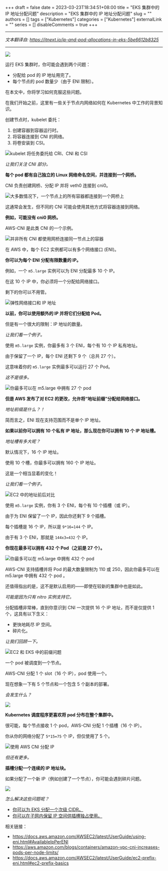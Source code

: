 +++
draft = false
date = 2023-03-23T18:34:51+08:00
title = "EKS 集群中的 IP 地址分配问题"
description = "EKS 集群中的 IP 地址分配问题"
slug = ""
authors = []
tags = ["Kubernetes"]
categories = ["Kubernetes"]
externalLink = ""
series = []
disableComments = true
+++

---

*文本翻译自: https://itnext.io/ip-and-pod-allocations-in-eks-5be6612b8325*

---

![](https://miro.medium.com/v2/0*5ASKzTbKkuNTFjOn.png)

运行 EKS 集群时，你可能会遇到两个问题：

- 分配给 pod 的 IP 地址用完了。
- 每个节点的 pod 数量少（由于 ENI 限制）。

在本文中，你将学习如何克服这些问题。

在我们开始之前，这里有一些关于节点内网络如何在 Kubernetes 中工作的背景知识。

创建节点时，kubelet 委托：

1. 创建容器到容器运行时。
2. 将容器连接到 CNI 的网络。
3. 将卷安装到 CSI。

![kubelet 将任务委托给 CRI、CNI 和 CSI](https://miro.medium.com/v2/0*eJxeBijeBd5Y_zht.png)

*让我们关注 CNI 部分。*

**每个 pod 都有自己独立的 Linux 网络命名空间，并连接到一个网桥。**

CNI 负责创建网桥、分配 IP 并将 veth0 连接到 cni0。

![大多数情况下，一个节点上的所有容器都连接到一个网桥上](https://miro.medium.com/v2/0*VCpGPOkWGAAqxcuh.png)

这通常会发生，但不同的 CNI 可能会使用其他方式将容器连接到网络。

**例如，可能没有 cni0 网桥。**

AWS-CNI 是此类 CNI 的一个示例。

![并非所有 CNI 都使用网桥连接同一节点上的容器](https://miro.medium.com/v2/0*PnhSgM-9PNPcHoTa.png)

在 AWS 中，每个 EC2 实例都可以有多个网络接口 (ENI)。

**你可以为每个 ENI 分配有限数量的 IP。**

例如，一个 `m5.large` 实例可以为 ENI 分配最多 10 个 IP。

在这 10 个 IP 中，你必须将一个分配给网络接口。

剩下的你可以不用管。

![弹性网络接口和 IP 地址](https://miro.medium.com/v2/0*vZ-nFSgNOQQ9wDyq.png)

**以前，你可以使用额外的 IP 并将它们分配给 Pod。**

但是有一个很大的限制：IP 地址的数量。

*让我们看一个例子。*

使用 `m5.large` 实例，你最多有 3 个 ENI，每个有 10 个 IP 私有地址。

由于保留了一个 IP，每个 ENI 还剩下 9 个（总共 27 个）。

这意味着你的 `m5.large` 实例最多可以运行 27 个 Pod。

*这不是很多。*

![你最多可以在 m5.large 中拥有 27 个 pod](https://miro.medium.com/v2/0*7_6qmTgfy27SVaLg.png)

**但是 AWS 发布了对 EC2 的更改，允许将“地址前缀”分配给网络接口。**

*地址前缀是什么？！*

简而言之，ENI 现在支持范围而不是单个 IP 地址。

**如果以前你可以拥有 10 个私有 IP 地址，那么现在你可以拥有 10 个 IP 地址槽。**

*地址槽有多大呢？*

默认情况下，16 个 IP 地址。

使用 10 个槽，你最多可以拥有 160 个 IP 地址。

这是一个相当显着的变化！

*让我们看一个例子。*

![EC2 中的地址前后对比](https://miro.medium.com/v2/0*_roqQcLfflfPaKPn.png)

使用 `m5.large` 实例，你有 3 个 ENI，每个有 10 个插槽（或 IP）。

由于为 ENI 保留了一个 IP，因此你还剩下 9 个插槽。

每个插槽是 16 个 IP，所以是 `9*16=144` 个 IP。

由于有 3 个 ENI，那就是 `144x3=432` 个 IP。

**你现在最多可以拥有 432 个 Pod（之前是 27 个）。**

![你最多可以在 m5.large 中拥有 432 个 pod](https://miro.medium.com/v2/0*rpcU1W03eKQtbC_Z.png)

AWS-CNI 支持插槽并将 Pod 的最大数量限制为 110 或 250，因此你最多可以在 m5.large 中拥有 432 个 pod 。

还值得指出的是，这不是默认启用的——即使在较新的集群中也是如此。

*可能是因为只有 nitro 实例支持它。*

分配插槽非常棒，直到你意识到 CNI 一次提供 16 个 IP 地址，而不是仅提供 1 个，这具有以下含义：

- 更快地耗尽 IP 空间。
- 碎片化。

*让我们回顾一下。*

![EC2 和 EKS 中的前缀问题](https://miro.medium.com/v2/0*Ya4QHmsFonBglalW.png)

一个 pod 被调度到一个节点。

AWS-CNI 分配 1 个 slot（16 个 IP），pod 使用一个。

现在想象一下有 5 个节点和一个包含 5 个副本的部署。

*会发生什么？*

![](https://miro.medium.com/v2/0*sO3OokcIZQ42Bycl.png)

**Kubernetes 调度程序更喜欢将 pod 分布在整个集群中。**

很可能，每个节点接收 1 个 pod，AWS-CNI 分配 1 个插槽（16 个 IP）。

你从你的网络分配了 `5*15=75` 个 IP，但仅使用了 5 个。

![使用 AWS CNI 分配 IP](https://miro.medium.com/v2/0*9M39EbGj42jB_XF3.png)

*但还有更多。*

**插槽分配一个连续的 IP 地址块。**

如果分配了一个新 IP（例如创建了一个节点），你可能会遇到碎片问题。

![](https://miro.medium.com/v2/0*9nDFF_RXoMlqgpcx.png)

*怎么解决这些问题呢？*

- [你可以为 EKS 分配一个次级 CIDR。](https://aws.amazon.com/premiumsupport/knowledge-center/eks-multiple-cidr-ranges/)
- [你可以在子网内保留 IP 空间供插槽独占使用。](https://docs.aws.amazon.com/vpc/latest/userguide/subnet-cidr-reservation.html)


相关链接：

- https://docs.aws.amazon.com/AWSEC2/latest/UserGuide/using-eni.html#AvailableIpPerENI
- https://aws.amazon.com/blogs/containers/amazon-vpc-cni-increases-pods-per-node-limits/
- https://docs.aws.amazon.com/AWSEC2/latest/UserGuide/ec2-prefix-eni.html#ec2-prefix-basics

